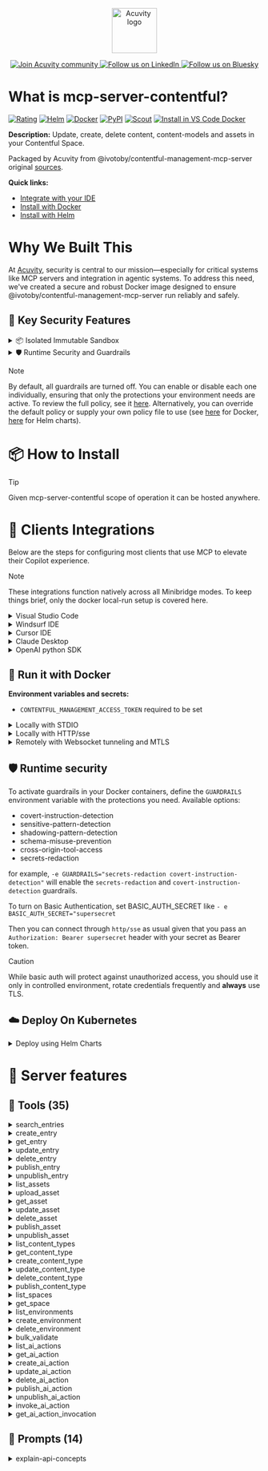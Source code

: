 <p align="center">
  <a href="https://acuvity.ai">
    <picture>
      <img src="https://mma.prnewswire.com/media/2544052/Acuvity__Logo.jpg" height="90" alt="Acuvity logo"/>
    </picture>
  </a>
</p>
<p align="center">
  <a href="https://discord.gg/BkU7fBkrNk">
    <img src="https://img.shields.io/badge/Acuvity-Join-7289DA?logo=discord&logoColor=fff" alt="Join Acuvity community" />
  </a>
<a href="https://www.linkedin.com/company/acuvity/">
    <img src="https://img.shields.io/badge/LinkedIn-Follow-7289DA" alt="Follow us on LinkedIn" />
  </a>
<a href="https://bsky.app/profile/acuvity.bsky.social">
    <img src="https://img.shields.io/badge/Bluesky-Follow-7289DA"?logo=bluesky&logoColor=fff" alt="Follow us on Bluesky" />
  </a>
</p>


# What is mcp-server-contentful?

[![Rating](https://img.shields.io/badge/B-3775A9?label=Rating)](https://docs.anthropic.com/en/docs/build-with-claude/tool-use/implement-tool-use#best-practices-for-tool-definitions)
[![Helm](https://img.shields.io/badge/1.0.0-3775A9?logo=helm&label=Charts&logoColor=fff)](https://hub.docker.com/r/acuvity/mcp-server-contentful/tags/)
[![Docker](https://img.shields.io/docker/image-size/acuvity/mcp-server-contentful/1.16.1?logo=docker&logoColor=fff&label=1.16.1)](https://hub.docker.com/r/acuvity/mcp-server-contentful)
[![PyPI](https://img.shields.io/badge/1.16.1-3775A9?logo=pypi&logoColor=fff&label=@ivotoby/contentful-management-mcp-server)](https://github.com/ivo-toby/contentful-mcp)
[![Scout](https://img.shields.io/badge/Active-3775A9?logo=docker&logoColor=fff&label=Scout)](https://hub.docker.com/r/acuvity/mcp-server-fetch/)
[![Install in VS Code Docker](https://img.shields.io/badge/VS_Code-One_click_install-0078d7?logo=githubcopilot)](https://insiders.vscode.dev/redirect/mcp/install?name=mcp-server-contentful&config=%7B%22args%22%3A%5B%22run%22%2C%22-i%22%2C%22--rm%22%2C%22--read-only%22%2C%22-e%22%2C%22CONTENTFUL_MANAGEMENT_ACCESS_TOKEN%22%2C%22docker.io%2Facuvity%2Fmcp-server-contentful%3A1.16.1%22%5D%2C%22command%22%3A%22docker%22%7D)

**Description:** Update, create, delete content, content-models and assets in your Contentful Space.

Packaged by Acuvity from @ivotoby/contentful-management-mcp-server original [sources](https://github.com/ivo-toby/contentful-mcp).

**Quick links:**

- [Integrate with your IDE](https://github.com/acuvity/mcp-servers-registry/blob/main/mcp-server-contentful/docker/README.md#-clients-integrations)
- [Install with Docker](https://github.com/acuvity/mcp-servers-registry/tree/main/mcp-server-contentful/docker/README.md#-run-it-with-docker)
- [Install with Helm](https://github.com/acuvity/mcp-servers-registry/tree/main/mcp-server-contentful/charts/mcp-server-contentful/README.md#how-to-install)

# Why We Built This

At [Acuvity](https://acuvity.ai), security is central to our mission—especially for critical systems like MCP servers and integration in agentic systems.
To address this need, we've created a secure and robust Docker image designed to ensure @ivotoby/contentful-management-mcp-server run reliably and safely.

## 🔐 Key Security Features

<details>
<summary>📦 Isolated Immutable Sandbox </summary>

- **Isolated Execution**: All tools run within secure, containerized sandboxes to enforce process isolation and prevent lateral movement.
- **Non-root by Default**: Enforces least-privilege principles, minimizing the impact of potential security breaches.
- **Read-only Filesystem**: Ensures runtime immutability, preventing unauthorized modification.
- **Version Pinning**: Guarantees consistency and reproducibility across deployments by locking tool and dependency versions.
- **CVE Scanning**: Continuously scans images for known vulnerabilities using [Docker Scout](https://docs.docker.com/scout/) to support proactive mitigation.
- **SBOM & Provenance**: Delivers full supply chain transparency by embedding metadata and traceable build information."
</details>

<details>
<summary>🛡️ Runtime Security and Guardrails</summary>

**Minibridge Integration**: [Minibridge](https://github.com/acuvity/minibridge) establishes secure Agent-to-MCP connectivity, supports Rego/HTTP-based policy enforcement 🕵️, and simplifies orchestration.

The [ARC](https://github.com/acuvity/mcp-servers-registry/tree/main) container includes a [built-in Rego policy](https://github.com/acuvity/mcp-servers-registry/tree/main/mcp-server-contentful/docker/policy.rego) that enables a set of runtime "guardrails"" to help enforce security, privacy, and correct usage of your services. Below is an overview of each guardrail provided.

### 🔒 Resource Integrity

**Mitigates MCP Rug Pull Attacks**

* **Goal:** Protect users from malicious tool description changes after initial approval, preventing post-installation manipulation or deception.
* **Mechanism:** Locks tool descriptions upon client approval and verifies their integrity before execution. Any modification to the description triggers a security violation, blocking unauthorized changes from server-side updates.

### 🛡️ Gardrails

### Covert Instruction Detection

Monitors incoming requests for hidden or obfuscated directives that could alter policy behavior.

* **Goal:** Stop attackers from slipping unnoticed commands or payloads into otherwise harmless data.
* **Mechanism:** Applies a library of regex patterns and binary‐encoding checks to the full request body. If any pattern matches a known covert channel (e.g., steganographic markers, hidden HTML tags, escape-sequence tricks), the request is rejected.

### Sensitive Pattern Detection

Block user-defined sensitive data patterns (credential paths, filesystem references).

* **Goal:** Block accidental or malicious inclusion of sensitive information that violates data-handling rules.
* **Mechanism:** Runs a curated set of regexes against all payloads and tool descriptions—matching patterns such as `.env` files, RSA key paths, directory traversal sequences.

### Shadowing Pattern Detection

Detects and blocks "shadowing" attacks, where a malicious MCP server sneaks hidden directives into its own tool descriptions to hijack or override the behavior of other, trusted tools.

* **Goal:** Stop a rogue server from poisoning the agent’s logic by embedding instructions that alter how a different server’s tools operate (e.g., forcing all emails to go to an attacker’s address even when the user calls a separate `send_email` tool).
* **Mechanism:** During policy load, each tool description is scanned for cross‐tool override patterns—such as `<IMPORTANT>` sections referencing other tool names, hidden side‐effects, or directives that apply to a different server’s API. Any description that attempts to shadow or extend instructions for a tool outside its own namespace triggers a policy violation and is rejected.

### Schema Misuse Prevention

Enforces strict adherence to MCP input schemas.

* **Goal:** Prevent malformed or unexpected fields from bypassing validations, causing runtime errors, or enabling injections.
* **Mechanism:** Compares each incoming JSON object against the declared schema (required properties, allowed keys, types). Any extra, missing, or mistyped field triggers an immediate policy violation.

### Cross-Origin Tool Access

Controls whether tools may invoke tools or services from external origins.

* **Goal:** Prevent untrusted or out-of-scope services from being called.
* **Mechanism:** Examines tool invocation requests and outgoing calls, verifying each target against an allowlist of approved domains or service names. Calls to any non-approved origin are blocked.

### Secrets Redaction

Automatically masks sensitive values so they never appear in logs or responses.

* **Goal:** Ensure that API keys, tokens, passwords, and other credentials cannot leak in plaintext.
* **Mechanism:** Scans every text output for known secret formats (e.g., AWS keys, GitHub PATs, JWTs). Matches are replaced with `[REDACTED]` before the response is sent or recorded.

## Basic Authentication via Shared Secret

Provides a lightweight auth layer using a single shared token.

* **Mechanism:** Expects clients to send an `Authorization` header with the predefined secret.
* **Use Case:** Quickly lock down your endpoint in development or simple internal deployments—no complex OAuth/OIDC setup required.

These controls ensure robust runtime integrity, prevent unauthorized behavior, and provide a foundation for secure-by-design system operations.

</details>

> [!NOTE]
> By default, all guardrails are turned off. You can enable or disable each one individually, ensuring that only the protections your environment needs are active. To review the full policy, see it [here](https://github.com/acuvity/mcp-servers-registry/tree/main/mcp-server-contentful/docker/policy.rego). Alternatively, you can override the default policy or supply your own policy file to use (see [here](https://github.com/acuvity/mcp-servers-registry/tree/main/mcp-server-contentful/docker/entrypoint.sh) for Docker, [here](https://github.com/acuvity/mcp-servers-registry/tree/main/mcp-server-contentful/charts/mcp-server-contentful#minibridge) for Helm charts).


# 📦 How to Install


> [!TIP]
> Given mcp-server-contentful scope of operation it can be hosted anywhere.

# 🧰 Clients Integrations

Below are the steps for configuring most clients that use MCP to elevate their Copilot experience.

> [!NOTE]
> These integrations function natively across all Minibridge modes.
> To keep things brief, only the docker local-run setup is covered here.

<details>
<summary>Visual Studio Code</summary>

To get started immediately, you can use the "one-click" link below:

[![Install in VS Code Docker](https://img.shields.io/badge/VS_Code-One_click_install-0078d7?logo=githubcopilot)](https://insiders.vscode.dev/redirect/mcp/install?name=mcp-server-contentful&config=%7B%22args%22%3A%5B%22run%22%2C%22-i%22%2C%22--rm%22%2C%22--read-only%22%2C%22-e%22%2C%22CONTENTFUL_MANAGEMENT_ACCESS_TOKEN%22%2C%22docker.io%2Facuvity%2Fmcp-server-contentful%3A1.16.1%22%5D%2C%22command%22%3A%22docker%22%7D)

## Global scope

Press `ctrl + shift + p` and type `Preferences: Open User Settings JSON` to add the following section:

```json
{
  "mcp": {
    "servers": {
      "acuvity-mcp-server-contentful": {
        "env": {
          "CONTENTFUL_MANAGEMENT_ACCESS_TOKEN": "TO_BE_SET"
        },
        "command": "docker",
        "args": [
          "run",
          "-i",
          "--rm",
          "--read-only",
          "-e",
          "CONTENTFUL_MANAGEMENT_ACCESS_TOKEN",
          "docker.io/acuvity/mcp-server-contentful:1.16.1"
        ]
      }
    }
  }
}
```

## Workspace scope

In your workspace create a file called `.vscode/mcp.json` and add the following section:

```json
{
  "servers": {
    "acuvity-mcp-server-contentful": {
      "env": {
        "CONTENTFUL_MANAGEMENT_ACCESS_TOKEN": "TO_BE_SET"
      },
      "command": "docker",
      "args": [
        "run",
        "-i",
        "--rm",
        "--read-only",
        "-e",
        "CONTENTFUL_MANAGEMENT_ACCESS_TOKEN",
        "docker.io/acuvity/mcp-server-contentful:1.16.1"
      ]
    }
  }
}
```

> To pass secrets you should use the `promptString` input type described in the [Visual Studio Code documentation](https://code.visualstudio.com/docs/copilot/chat/mcp-servers).

</details>

<details>
<summary>Windsurf IDE</summary>

In `~/.codeium/windsurf/mcp_config.json` add the following section:

```json
{
  "mcpServers": {
    "acuvity-mcp-server-contentful": {
      "env": {
        "CONTENTFUL_MANAGEMENT_ACCESS_TOKEN": "TO_BE_SET"
      },
      "command": "docker",
      "args": [
        "run",
        "-i",
        "--rm",
        "--read-only",
        "-e",
        "CONTENTFUL_MANAGEMENT_ACCESS_TOKEN",
        "docker.io/acuvity/mcp-server-contentful:1.16.1"
      ]
    }
  }
}
```

See [Windsurf documentation](https://docs.windsurf.com/windsurf/mcp) for more info.

</details>

<details>
<summary>Cursor IDE</summary>

Add the following JSON block to your mcp configuration file:
- `~/.cursor/mcp.json` for global scope
- `.cursor/mcp.json` for project scope

```json
{
  "mcpServers": {
    "acuvity-mcp-server-contentful": {
      "env": {
        "CONTENTFUL_MANAGEMENT_ACCESS_TOKEN": "TO_BE_SET"
      },
      "command": "docker",
      "args": [
        "run",
        "-i",
        "--rm",
        "--read-only",
        "-e",
        "CONTENTFUL_MANAGEMENT_ACCESS_TOKEN",
        "docker.io/acuvity/mcp-server-contentful:1.16.1"
      ]
    }
  }
}
```

See [cursor documentation](https://docs.cursor.com/context/model-context-protocol) for more information.

</details>
<details>

<summary>Claude Desktop</summary>

In the `claude_desktop_config.json` configuration file add the following section:

```json
{
  "mcpServers": {
    "acuvity-mcp-server-contentful": {
      "env": {
        "CONTENTFUL_MANAGEMENT_ACCESS_TOKEN": "TO_BE_SET"
      },
      "command": "docker",
      "args": [
        "run",
        "-i",
        "--rm",
        "--read-only",
        "-e",
        "CONTENTFUL_MANAGEMENT_ACCESS_TOKEN",
        "docker.io/acuvity/mcp-server-contentful:1.16.1"
      ]
    }
  }
}
```

See [Anthropic documentation](https://docs.anthropic.com/en/docs/agents-and-tools/mcp) for more information.
</details>

<details>
<summary>OpenAI python SDK</summary>

## Running locally

```python
async with MCPServerStdio(
    params={
        "env": {"CONTENTFUL_MANAGEMENT_ACCESS_TOKEN":"TO_BE_SET"},
        "command": "docker",
        "args": ["run","-i","--rm","--read-only","-e","CONTENTFUL_MANAGEMENT_ACCESS_TOKEN","docker.io/acuvity/mcp-server-contentful:1.16.1"]
    }
) as server:
    tools = await server.list_tools()
```

## Running remotely

```python
async with MCPServerSse(
    params={
        "url": "http://<ip>:<port>/sse",
    }
) as server:
    tools = await server.list_tools()
```

See [OpenAI Agents SDK docs](https://openai.github.io/openai-agents-python/mcp/) for more info.

</details>

## 🐳 Run it with Docker

**Environment variables and secrets:**
  - `CONTENTFUL_MANAGEMENT_ACCESS_TOKEN` required to be set


<details>
<summary>Locally with STDIO</summary>

In your client configuration set:

- command: `docker`
- arguments: `run -i --rm --read-only -e CONTENTFUL_MANAGEMENT_ACCESS_TOKEN docker.io/acuvity/mcp-server-contentful:1.16.1`

</details>

<details>
<summary>Locally with HTTP/sse</summary>

Simply run as:

```console
docker run -i --rm --read-only -e CONTENTFUL_MANAGEMENT_ACCESS_TOKEN docker.io/acuvity/mcp-server-contentful:1.16.1
```

Add `-p <localport>:8000` to expose the port.

Then on your application/client, you can configure to use something like:

```json
{
  "mcpServers": {
    "acuvity-mcp-server-contentful": {
      "url": "http://localhost:<localport>/sse",
    }
  }
}
```

You might have to use different ports for different tools.

</details>

<details>
<summary>Remotely with Websocket tunneling and MTLS </summary>

> This section assume you are familiar with TLS and certificates and will require:
> - a server certificate with proper DNS/IP field matching your tool deployment.
> - a client-ca used to sign client certificates

1. Start the server in `backend` mode
 - add an environment variable like `-e MINIBRIDGE_MODE=backend`
 - add the TLS certificates (recommended) through a volume let's say `/certs` ex (`-v $PWD/certs:/certs`)
 - instruct minibridge to use those certs with
   - `-e MINIBRIDGE_TLS_SERVER_CERT=/certs/server-cert.pem`
   - `-e MINIBRIDGE_TLS_SERVER_KEY=/certs/server-key.pem`
   - `-e MINIBRIDGE_TLS_SERVER_KEY_PASS=optional`
   - `-e MINIBRIDGE_TLS_SERVER_CLIENT_CA=/certs/client-ca.pem`

2. Start `minibridge` locally in frontend mode:
  - Get [minibridge](https://github.com/acuvity/minibridge) binary for your OS.

In your client configuration, Minibridge works like any other STDIO command.

Example for Claude Desktop:

```json
{
  "mcpServers": {
    "acuvity-mcp-server-contentful": {
      "command": "minibridge",
      "args": ["frontend", "--backend", "wss://<remote-url>:8000/ws", "--tls-client-backend-ca", "/path/to/ca/that/signed/the/server-cert.pem/ca.pem", "--tls-client-cert", "/path/to/client-cert.pem", "--tls-client-key", "/path/to/client-key.pem"]
    }
  }
}
```

That's it.

Minibridge offers a host of additional features. For step-by-step guidance, please visit the wiki. And if anything’s unclear, don’t hesitate to reach out!

</details>

## 🛡️ Runtime security

To activate guardrails in your Docker containers, define the `GUARDRAILS` environment variable with the protections you need. Available options:
- covert-instruction-detection
- sensitive-pattern-detection
- shadowing-pattern-detection
- schema-misuse-prevention
- cross-origin-tool-access
- secrets-redaction

for example, `-e GUARDRAILS="secrets-redaction covert-instruction-detection"` will enable the `secrets-redaction` and `covert-instruction-detection` guardrails.


To turn on Basic Authentication, set BASIC_AUTH_SECRET like `- e BASIC_AUTH_SECRET="supersecret`

Then you can connect through `http/sse` as usual given that you pass an `Authorization: Bearer supersecret` header with your secret as Bearer token.

> [!CAUTION]
> While basic auth will protect against unauthorized access, you should use it only in controlled environment,
> rotate credentials frequently and **always** use TLS.

## ☁️ Deploy On Kubernetes

<details>
<summary>Deploy using Helm Charts</summary>

### Chart settings requirements

This chart requires some mandatory information to be installed.

**Mandatory Secrets**:
  - `CONTENTFUL_MANAGEMENT_ACCESS_TOKEN` secret to be set as secrets.CONTENTFUL_MANAGEMENT_ACCESS_TOKEN either by `.value` or from existing with `.valueFrom`

### How to install

You can inspect the chart `README`:

```console
helm show readme oci://docker.io/acuvity/mcp-server-contentful --version 1.0.0
````

You can inspect the values that you can configure:

```console
helm show values oci://docker.io/acuvity/mcp-server-contentful --version 1.0.0
````

Install with helm

```console
helm install mcp-server-contentful oci://docker.io/acuvity/mcp-server-contentful --version 1.0.0
```

From there your MCP server mcp-server-contentful will be reachable by default through `http/sse` from inside the cluster using the Kubernetes Service `mcp-server-contentful` on port `8000` by default. You can change that by looking at the `service` section of the `values.yaml` file.

### How to Monitor

The deployment will create a Kubernetes service with a `healthPort`, that is used for liveness probes and readiness probes. This health port can also be used by the monitoring stack of your choice and exposes metrics under the `/metrics` path.

See full charts [Readme](https://github.com/acuvity/mcp-servers-registry/tree/main/mcp-server-contentful/charts/mcp-server-contentful/README.md) for more details about settings and runtime security including guardrails activation.

</details>

# 🧠 Server features

## 🧰 Tools (35)
<details>
<summary>search_entries</summary>

**Description**:

```
Search for entries using query parameters. Returns a maximum of 3 items per request. Use skip parameter to paginate through results.
```

**Parameter**:

| Name | Type | Description | Required? |
|-----------|------|-------------|-----------|
| environmentId | string | The ID of the environment within the space, by default this will be called Master | Yes
| query | object | Query parameters for searching entries | Yes
| spaceId | string | The ID of the Contentful space. This must be the space's ID, not its name, ask for this ID if it's unclear. | Yes
</details>
<details>
<summary>create_entry</summary>

**Description**:

```
Create a new entry in Contentful. Before executing this function, you need to know the contentTypeId (not the content type NAME) and the fields of that contentType. You can get the fields definition by using the GET_CONTENT_TYPE tool. IMPORTANT: All field values MUST include a locale key (e.g., 'en-US') for each value, like: { title: { 'en-US': 'My Title' } }. Every field in Contentful requires a locale even for single-language content.
```

**Parameter**:

| Name | Type | Description | Required? |
|-----------|------|-------------|-----------|
| contentTypeId | string | The ID of the content type for the new entry | Yes
| environmentId | string | The ID of the environment within the space, by default this will be called Master | Yes
| fields | object | The fields of the entry with localized values. Example: { title: { 'en-US': 'My Title' }, description: { 'en-US': 'My Description' } } | Yes
| spaceId | string | The ID of the Contentful space. This must be the space's ID, not its name, ask for this ID if it's unclear. | Yes
</details>
<details>
<summary>get_entry</summary>

**Description**:

```
Retrieve an existing entry
```

**Parameter**:

| Name | Type | Description | Required? |
|-----------|------|-------------|-----------|
| entryId | string | not set | Yes
| environmentId | string | The ID of the environment within the space, by default this will be called Master | Yes
| spaceId | string | The ID of the Contentful space. This must be the space's ID, not its name, ask for this ID if it's unclear. | Yes
</details>
<details>
<summary>update_entry</summary>

**Description**:

```
Update an existing entry. The handler will merge your field updates with the existing entry fields, so you only need to provide the fields and locales you want to change. IMPORTANT: All field values MUST include a locale key (e.g., 'en-US') for each value, like: { title: { 'en-US': 'My Updated Title' } }. Every field in Contentful requires a locale even for single-language content.
```

**Parameter**:

| Name | Type | Description | Required? |
|-----------|------|-------------|-----------|
| entryId | string | not set | Yes
| environmentId | string | The ID of the environment within the space, by default this will be called Master | Yes
| fields | object | The fields to update with localized values. Example: { title: { 'en-US': 'My Updated Title' } } | Yes
| spaceId | string | The ID of the Contentful space. This must be the space's ID, not its name, ask for this ID if it's unclear. | Yes
</details>
<details>
<summary>delete_entry</summary>

**Description**:

```
Delete an entry
```

**Parameter**:

| Name | Type | Description | Required? |
|-----------|------|-------------|-----------|
| entryId | string | not set | Yes
| environmentId | string | The ID of the environment within the space, by default this will be called Master | Yes
| spaceId | string | The ID of the Contentful space. This must be the space's ID, not its name, ask for this ID if it's unclear. | Yes
</details>
<details>
<summary>publish_entry</summary>

**Description**:

```
Publish an entry or multiple entries. Accepts either a single entryId (string) or an array of entryIds (up to 100 entries). For a single entry, it uses the standard publish operation. For multiple entries, it automatically uses bulk publishing.
```

**Parameter**:

| Name | Type | Description | Required? |
|-----------|------|-------------|-----------|
| entryId | any | ID of the entry to publish, or an array of entry IDs (max: 100) | Yes
| environmentId | string | The ID of the environment within the space, by default this will be called Master | Yes
| spaceId | string | The ID of the Contentful space. This must be the space's ID, not its name, ask for this ID if it's unclear. | Yes
</details>
<details>
<summary>unpublish_entry</summary>

**Description**:

```
Unpublish an entry or multiple entries. Accepts either a single entryId (string) or an array of entryIds (up to 100 entries). For a single entry, it uses the standard unpublish operation. For multiple entries, it automatically uses bulk unpublishing.
```

**Parameter**:

| Name | Type | Description | Required? |
|-----------|------|-------------|-----------|
| entryId | any | ID of the entry to unpublish, or an array of entry IDs (max: 100) | Yes
| environmentId | string | The ID of the environment within the space, by default this will be called Master | Yes
| spaceId | string | The ID of the Contentful space. This must be the space's ID, not its name, ask for this ID if it's unclear. | Yes
</details>
<details>
<summary>list_assets</summary>

**Description**:

```
List assets in a space. Returns a maximum of 3 items per request. Use skip parameter to paginate through results.
```

**Parameter**:

| Name | Type | Description | Required? |
|-----------|------|-------------|-----------|
| environmentId | string | The ID of the environment within the space, by default this will be called Master | Yes
| limit | number | Maximum number of items to return (max: 3) | Yes
| skip | number | Number of items to skip for pagination | Yes
| spaceId | string | The ID of the Contentful space. This must be the space's ID, not its name, ask for this ID if it's unclear. | Yes
</details>
<details>
<summary>upload_asset</summary>

**Description**:

```
Upload a new asset
```

**Parameter**:

| Name | Type | Description | Required? |
|-----------|------|-------------|-----------|
| description | string | not set | No
| environmentId | string | The ID of the environment within the space, by default this will be called Master | Yes
| file | object | not set | Yes
| spaceId | string | The ID of the Contentful space. This must be the space's ID, not its name, ask for this ID if it's unclear. | Yes
| title | string | not set | Yes
</details>
<details>
<summary>get_asset</summary>

**Description**:

```
Retrieve an asset
```

**Parameter**:

| Name | Type | Description | Required? |
|-----------|------|-------------|-----------|
| assetId | string | not set | Yes
| environmentId | string | The ID of the environment within the space, by default this will be called Master | Yes
| spaceId | string | The ID of the Contentful space. This must be the space's ID, not its name, ask for this ID if it's unclear. | Yes
</details>
<details>
<summary>update_asset</summary>

**Description**:

```
Update an asset
```

**Parameter**:

| Name | Type | Description | Required? |
|-----------|------|-------------|-----------|
| assetId | string | not set | Yes
| description | string | not set | No
| environmentId | string | The ID of the environment within the space, by default this will be called Master | Yes
| file | object | not set | No
| spaceId | string | The ID of the Contentful space. This must be the space's ID, not its name, ask for this ID if it's unclear. | Yes
| title | string | not set | No
</details>
<details>
<summary>delete_asset</summary>

**Description**:

```
Delete an asset
```

**Parameter**:

| Name | Type | Description | Required? |
|-----------|------|-------------|-----------|
| assetId | string | not set | Yes
| environmentId | string | The ID of the environment within the space, by default this will be called Master | Yes
| spaceId | string | The ID of the Contentful space. This must be the space's ID, not its name, ask for this ID if it's unclear. | Yes
</details>
<details>
<summary>publish_asset</summary>

**Description**:

```
Publish an asset
```

**Parameter**:

| Name | Type | Description | Required? |
|-----------|------|-------------|-----------|
| assetId | string | not set | Yes
| environmentId | string | The ID of the environment within the space, by default this will be called Master | Yes
| spaceId | string | The ID of the Contentful space. This must be the space's ID, not its name, ask for this ID if it's unclear. | Yes
</details>
<details>
<summary>unpublish_asset</summary>

**Description**:

```
Unpublish an asset
```

**Parameter**:

| Name | Type | Description | Required? |
|-----------|------|-------------|-----------|
| assetId | string | not set | Yes
| environmentId | string | The ID of the environment within the space, by default this will be called Master | Yes
| spaceId | string | The ID of the Contentful space. This must be the space's ID, not its name, ask for this ID if it's unclear. | Yes
</details>
<details>
<summary>list_content_types</summary>

**Description**:

```
List content types in a space. Returns a maximum of 10 items per request. Use skip parameter to paginate through results.
```

**Parameter**:

| Name | Type | Description | Required? |
|-----------|------|-------------|-----------|
| environmentId | string | The ID of the environment within the space, by default this will be called Master | Yes
| limit | number | Maximum number of items to return (max: 3) | Yes
| skip | number | Number of items to skip for pagination | Yes
| spaceId | string | The ID of the Contentful space. This must be the space's ID, not its name, ask for this ID if it's unclear. | Yes
</details>
<details>
<summary>get_content_type</summary>

**Description**:

```
Get details of a specific content type
```

**Parameter**:

| Name | Type | Description | Required? |
|-----------|------|-------------|-----------|
| contentTypeId | string | not set | Yes
| environmentId | string | The ID of the environment within the space, by default this will be called Master | Yes
| spaceId | string | The ID of the Contentful space. This must be the space's ID, not its name, ask for this ID if it's unclear. | Yes
</details>
<details>
<summary>create_content_type</summary>

**Description**:

```
Create a new content type
```

**Parameter**:

| Name | Type | Description | Required? |
|-----------|------|-------------|-----------|
| description | string | not set | No
| displayField | string | not set | No
| environmentId | string | The ID of the environment within the space, by default this will be called Master | Yes
| fields | array | Array of field definitions for the content type | Yes
| name | string | not set | Yes
| spaceId | string | The ID of the Contentful space. This must be the space's ID, not its name, ask for this ID if it's unclear. | Yes
</details>
<details>
<summary>update_content_type</summary>

**Description**:

```
Update an existing content type. The handler will merge your field updates with existing content type data, so you only need to provide the fields and properties you want to change.
```

**Parameter**:

| Name | Type | Description | Required? |
|-----------|------|-------------|-----------|
| contentTypeId | string | not set | Yes
| description | string | not set | No
| displayField | string | not set | No
| environmentId | string | The ID of the environment within the space, by default this will be called Master | Yes
| fields | array | not set | Yes
| name | string | not set | No
| spaceId | string | The ID of the Contentful space. This must be the space's ID, not its name, ask for this ID if it's unclear. | Yes
</details>
<details>
<summary>delete_content_type</summary>

**Description**:

```
Delete a content type
```

**Parameter**:

| Name | Type | Description | Required? |
|-----------|------|-------------|-----------|
| contentTypeId | string | not set | Yes
| environmentId | string | The ID of the environment within the space, by default this will be called Master | Yes
| spaceId | string | The ID of the Contentful space. This must be the space's ID, not its name, ask for this ID if it's unclear. | Yes
</details>
<details>
<summary>publish_content_type</summary>

**Description**:

```
Publish a content type
```

**Parameter**:

| Name | Type | Description | Required? |
|-----------|------|-------------|-----------|
| contentTypeId | string | not set | Yes
| environmentId | string | The ID of the environment within the space, by default this will be called Master | Yes
| spaceId | string | The ID of the Contentful space. This must be the space's ID, not its name, ask for this ID if it's unclear. | Yes
</details>
<details>
<summary>list_spaces</summary>

**Description**:

```
List all available spaces
```

**Parameter**:

| Name | Type | Description | Required? |
|-----------|------|-------------|-----------|
</details>
<details>
<summary>get_space</summary>

**Description**:

```
Get details of a space
```

**Parameter**:

| Name | Type | Description | Required? |
|-----------|------|-------------|-----------|
| spaceId | string | not set | Yes
</details>
<details>
<summary>list_environments</summary>

**Description**:

```
List all environments in a space
```

**Parameter**:

| Name | Type | Description | Required? |
|-----------|------|-------------|-----------|
| spaceId | string | not set | Yes
</details>
<details>
<summary>create_environment</summary>

**Description**:

```
Create a new environment
```

**Parameter**:

| Name | Type | Description | Required? |
|-----------|------|-------------|-----------|
| environmentId | string | not set | Yes
| name | string | not set | Yes
| spaceId | string | not set | Yes
</details>
<details>
<summary>delete_environment</summary>

**Description**:

```
Delete an environment
```

**Parameter**:

| Name | Type | Description | Required? |
|-----------|------|-------------|-----------|
| environmentId | string | not set | Yes
| spaceId | string | not set | Yes
</details>
<details>
<summary>bulk_validate</summary>

**Description**:

```
Validate multiple entries at once
```

**Parameter**:

| Name | Type | Description | Required? |
|-----------|------|-------------|-----------|
| entryIds | array | Array of entry IDs to validate | Yes
| environmentId | string | The ID of the environment within the space, by default this will be called Master | Yes
| spaceId | string | The ID of the Contentful space. This must be the space's ID, not its name, ask for this ID if it's unclear. | Yes
</details>
<details>
<summary>list_ai_actions</summary>

**Description**:

```
List all AI Actions in a space
```

**Parameter**:

| Name | Type | Description | Required? |
|-----------|------|-------------|-----------|
| environmentId | string | The ID of the environment within the space, by default this will be called Master | Yes
| limit | number | Maximum number of AI Actions to return | No
| skip | number | Number of AI Actions to skip for pagination | No
| spaceId | string | The ID of the Contentful space. This must be the space's ID, not its name, ask for this ID if it's unclear. | Yes
| status | string | Filter AI Actions by status | No
</details>
<details>
<summary>get_ai_action</summary>

**Description**:

```
Get a specific AI Action by ID
```

**Parameter**:

| Name | Type | Description | Required? |
|-----------|------|-------------|-----------|
| aiActionId | string | The ID of the AI Action to retrieve | Yes
| environmentId | string | The ID of the environment within the space, by default this will be called Master | Yes
| spaceId | string | The ID of the Contentful space. This must be the space's ID, not its name, ask for this ID if it's unclear. | Yes
</details>
<details>
<summary>create_ai_action</summary>

**Description**:

```
Create a new AI Action
```

**Parameter**:

| Name | Type | Description | Required? |
|-----------|------|-------------|-----------|
| configuration | object | The model configuration | Yes
| description | string | The description of the AI Action | Yes
| environmentId | string | The ID of the environment within the space, by default this will be called Master | Yes
| instruction | object | The instruction object containing the template and variables | Yes
| name | string | The name of the AI Action | Yes
| spaceId | string | The ID of the Contentful space. This must be the space's ID, not its name, ask for this ID if it's unclear. | Yes
| testCases | array | Optional array of test cases for the AI Action | No
</details>
<details>
<summary>update_ai_action</summary>

**Description**:

```
Update an existing AI Action
```

**Parameter**:

| Name | Type | Description | Required? |
|-----------|------|-------------|-----------|
| aiActionId | string | The ID of the AI Action to update | Yes
| configuration | object | The model configuration | Yes
| description | string | The description of the AI Action | Yes
| environmentId | string | The ID of the environment within the space, by default this will be called Master | Yes
| instruction | object | The instruction object containing the template and variables | Yes
| name | string | The name of the AI Action | Yes
| spaceId | string | The ID of the Contentful space. This must be the space's ID, not its name, ask for this ID if it's unclear. | Yes
| testCases | array | Optional array of test cases for the AI Action | No
</details>
<details>
<summary>delete_ai_action</summary>

**Description**:

```
Delete an AI Action
```

**Parameter**:

| Name | Type | Description | Required? |
|-----------|------|-------------|-----------|
| aiActionId | string | The ID of the AI Action to delete | Yes
| environmentId | string | The ID of the environment within the space, by default this will be called Master | Yes
| spaceId | string | The ID of the Contentful space. This must be the space's ID, not its name, ask for this ID if it's unclear. | Yes
</details>
<details>
<summary>publish_ai_action</summary>

**Description**:

```
Publish an AI Action
```

**Parameter**:

| Name | Type | Description | Required? |
|-----------|------|-------------|-----------|
| aiActionId | string | The ID of the AI Action to publish | Yes
| environmentId | string | The ID of the environment within the space, by default this will be called Master | Yes
| spaceId | string | The ID of the Contentful space. This must be the space's ID, not its name, ask for this ID if it's unclear. | Yes
</details>
<details>
<summary>unpublish_ai_action</summary>

**Description**:

```
Unpublish an AI Action
```

**Parameter**:

| Name | Type | Description | Required? |
|-----------|------|-------------|-----------|
| aiActionId | string | The ID of the AI Action to unpublish | Yes
| environmentId | string | The ID of the environment within the space, by default this will be called Master | Yes
| spaceId | string | The ID of the Contentful space. This must be the space's ID, not its name, ask for this ID if it's unclear. | Yes
</details>
<details>
<summary>invoke_ai_action</summary>

**Description**:

```
Invoke an AI Action with variables
```

**Parameter**:

| Name | Type | Description | Required? |
|-----------|------|-------------|-----------|
| aiActionId | string | The ID of the AI Action to invoke | Yes
| environmentId | string | The ID of the environment within the space, by default this will be called Master | Yes
| outputFormat | string | The format of the output content | No
| rawVariables | array | Array of raw variable objects (for complex variable types like references) | No
| spaceId | string | The ID of the Contentful space. This must be the space's ID, not its name, ask for this ID if it's unclear. | Yes
| variables | object | Key-value pairs of variable IDs and their values | No
| waitForCompletion | boolean | Whether to wait for the AI Action to complete before returning | No
</details>
<details>
<summary>get_ai_action_invocation</summary>

**Description**:

```
Get the result of a previous AI Action invocation
```

**Parameter**:

| Name | Type | Description | Required? |
|-----------|------|-------------|-----------|
| aiActionId | string | The ID of the AI Action | Yes
| environmentId | string | The ID of the environment within the space, by default this will be called Master | Yes
| invocationId | string | The ID of the specific invocation to retrieve | Yes
| spaceId | string | The ID of the Contentful space. This must be the space's ID, not its name, ask for this ID if it's unclear. | Yes
</details>

## 📝 Prompts (14)
<details>
<summary>explain-api-concepts</summary>

**Description**:

```
Explain Contentful API concepts and relationships
```

**Parameter**:

| Argument | Description | Required |
|-----------|------|-------------|
| concept | Contentful concept (Space/Environment/ContentType/Entry/Asset) |Yes |
<details>
<summary>space-identification</summary>

**Description**:

```
Guide for identifying the correct Contentful space for operations
```

**Parameter**:

| Argument | Description | Required |
|-----------|------|-------------|
| operation | Operation you want to perform |Yes |
<details>
<summary>content-modeling-guide</summary>

**Description**:

```
Guide through content modeling decisions and best practices
```

**Parameter**:

| Argument | Description | Required |
|-----------|------|-------------|
| useCase | Description of the content modeling scenario |Yes |
<details>
<summary>api-operation-help</summary>

**Description**:

```
Get detailed help for specific Contentful API operations
```

**Parameter**:

| Argument | Description | Required |
|-----------|------|-------------|
| operation | API operation (CRUD, publish, archive, etc) |Yes |
| resourceType | Type of resource (Entry/Asset/ContentType) |Yes |
<details>
<summary>entry-management</summary>

**Description**:

```
Help with CRUD operations and publishing workflows for content entries
```

**Parameter**:

| Argument | Description | Required |
|-----------|------|-------------|
| task | Specific task (create/read/update/delete/publish/unpublish/bulk) |No |
| details | Additional context or requirements |No |
<details>
<summary>asset-management</summary>

**Description**:

```
Guidance on managing digital assets like images, videos, and documents
```

**Parameter**:

| Argument | Description | Required |
|-----------|------|-------------|
| task | Specific task (upload/process/update/delete/publish) |No |
| details | Additional context about asset types or requirements |No |
<details>
<summary>content-type-operations</summary>

**Description**:

```
Help with defining and managing content types and their fields
```

**Parameter**:

| Argument | Description | Required |
|-----------|------|-------------|
| task | Specific task (create/update/delete/publish/field configuration) |No |
| details | Additional context about field types or validations |No |
<details>
<summary>ai-actions-overview</summary>

**Description**:

```
Comprehensive overview of AI Actions in Contentful
```
<details>
<summary>ai-actions-create</summary>

**Description**:

```
Guide for creating and configuring AI Actions in Contentful
```

**Parameter**:

| Argument | Description | Required |
|-----------|------|-------------|
| useCase | Purpose of the AI Action you want to create |Yes |
| modelType | AI model type (e.g., gpt-4, claude-3-opus) |No |
<details>
<summary>ai-actions-variables</summary>

**Description**:

```
Explanation of variable types and configuration for AI Actions
```

**Parameter**:

| Argument | Description | Required |
|-----------|------|-------------|
| variableType | Type of variable (Text, Reference, StandardInput, etc) |No |
<details>
<summary>ai-actions-invoke</summary>

**Description**:

```
Help with invoking AI Actions and processing results
```

**Parameter**:

| Argument | Description | Required |
|-----------|------|-------------|
| actionId | ID of the AI Action (if known) |No |
| details | Additional context about your invocation requirements |No |
<details>
<summary>bulk-operations</summary>

**Description**:

```
Guidance on performing actions on multiple entities simultaneously
```

**Parameter**:

| Argument | Description | Required |
|-----------|------|-------------|
| operation | Bulk operation type (publish/unpublish/validate) |No |
| entityType | Type of entities to process (entries/assets) |No |
| details | Additional context about operation requirements |No |
<details>
<summary>space-environment-management</summary>

**Description**:

```
Help with managing spaces, environments, and deployment workflows
```

**Parameter**:

| Argument | Description | Required |
|-----------|------|-------------|
| task | Specific task (create/list/manage environments/aliases) |No |
| entity | Entity type (space/environment) |No |
| details | Additional context about workflow requirements |No |
<details>
<summary>mcp-tool-usage</summary>

**Description**:

```
Instructions for using Contentful MCP tools effectively
```

**Parameter**:

| Argument | Description | Required |
|-----------|------|-------------|
| toolName | Specific tool name (e.g., invoke_ai_action, create_entry) |No |

</details>


# 🔐 Resource SBOM

Minibridge will perform hash checks for the following resources. The hashes are given as references and are the sha256 sum of the description.

| Resource | Name | Parameter | Hash |
|-----------|------|------|------|
| prompts | ai-actions-create | description | 04499ec6931bdbbaf3c31efc46867ff4d15a3265dcbc2ace61a162a708ce819b |
| prompts | ai-actions-create | modelType | 9dfcc5d7d4f46417567cad6cc2763e3c4fd846616150775df8aead5a21cf03e2 |
| prompts | ai-actions-create | useCase | b3fadad4cca866ea6a0af5ea9f4e039b1ecedb39b6fd519a394a453edd5beff0 |
| prompts | ai-actions-invoke | description | 52e8446af97f14b421401959ee22a6497b899ded39970eb21d61fe01620e230b |
| prompts | ai-actions-invoke | actionId | aceaef2f47d6f48f42b1475e35da3981185bf460497724f1f03868b88de6552d |
| prompts | ai-actions-invoke | details | 1320cdcf05919ff23e26d3345cee4d12473d6425d6a2fc853dc7e8830fa8ae14 |
| prompts | ai-actions-overview | description | ac01a2f621066d33ba866fd4bda29b67e2cbf17ea248f26187633e2b40997c4d |
| prompts | ai-actions-variables | description | cb29b5346bcf53c1b45c4c47086c199aaeb552bee81c941df59a42ad57606ce8 |
| prompts | ai-actions-variables | variableType | 61d7be4997f2965220a27b0683d008f7bf3f102990cdef003191ef2fc7d45d89 |
| prompts | api-operation-help | description | bec79ef2f1d7f1f7d5da6179c8c6aae4417101063122fa088e039c511b5f088b |
| prompts | api-operation-help | operation | 8d7c851d9342f2fc7885d6e383ef1f0371fa2414debe46eedeabd9811b19e5d7 |
| prompts | api-operation-help | resourceType | 97420bb6f450e7863a261b3f4ee1e1def0fed7c4b3e38e4d432bfc4e943b1a47 |
| prompts | asset-management | description | d6d4f3f6128ce73f7c892b137ac8a4ec32fee70c0d9532101608880649a3981c |
| prompts | asset-management | details | 481aaa4af76433ba1e711959678bf714a886318487669b2b8bb7c4c7e6085f4a |
| prompts | asset-management | task | 4c47ac467e18ba528dec44f37bda1b82a32c1597f2e348158366f981fdef2961 |
| prompts | bulk-operations | description | 6094c65ce88cdee99c15f72b80e3988d431bc0a7d49c125bccbb361881d2843b |
| prompts | bulk-operations | details | 267da141093b89c8df57b5711c0b1f0564ffe6e24ff4293e5a1ca1df5b5d76f7 |
| prompts | bulk-operations | entityType | e9e86161585d8773b014cbedeb41952e5cb4bd148ca30acebff21db3cc315636 |
| prompts | bulk-operations | operation | e953f9c8d0f275f816fb0832707d0476df143a79722e3cbb5fc750560ecad32d |
| prompts | content-modeling-guide | description | cacbd0d028478ddeac81a48491d6b4865699c726bebf0fea8f9d58b86e0ecb4f |
| prompts | content-modeling-guide | useCase | 742e58a5952e3ecf1e44aede7f946f6e5300e43d8d97feafcb2dbfbdfe4d1dce |
| prompts | content-type-operations | description | 6e109a3fd416c150e4d0cd71aa4b4124ac83779fd06443215c9b41666f8bb017 |
| prompts | content-type-operations | details | 6bc1ca6d233efa0bafb86453a95c6e9939697c65ea221fba183a894ef4d8f032 |
| prompts | content-type-operations | task | 469f4a49e5ef2ba9d69a61976cde0a8645d85e71f2f568894c4b4f5160f48b5a |
| prompts | entry-management | description | 3da363eb43fc113125caf7656cecc0b5a4305c30c31994613bd13dcee546a58f |
| prompts | entry-management | details | 25b4017796283cde87c655584d3c99a3867a801cab5c95c4e15e8eae93ae292c |
| prompts | entry-management | task | 4d6866bc18a8ea46246fc6c4db0d2cfe581d641649edab1be01e814de82ff3ab |
| prompts | explain-api-concepts | description | 4952c00f37238d1ca7e245fa82e5497248ab4c5bb2244497cf302fa9d8830b24 |
| prompts | explain-api-concepts | concept | 507f981d9d92b55ac0a3f3bd412615d9223b77fcabdc030d052b6debaa5f15e6 |
| prompts | mcp-tool-usage | description | 2c173ee0b55f51f1b348693bc9cdccc412eb68ee4b7375fa7437fd7bf81d0f11 |
| prompts | mcp-tool-usage | toolName | 8de2b1ca936682136c1723d1d4bca5cc33bea7752a326a73cc75b4c68b86be89 |
| prompts | space-environment-management | description | 8314ebadb16bbe2ad74f77957b124ba68de098562ea1d5b8fd0bb288d00a5195 |
| prompts | space-environment-management | details | 5a4d5eaea58b0e5423e15a6fce9c4af71b266a56e1c2fb2ef3cc4a6ac3dbf888 |
| prompts | space-environment-management | entity | 5184fcd64e7af348a207b4ad8954f3fe43c50a95573958a8855bf4a057c82b19 |
| prompts | space-environment-management | task | 1be912127cba1e2e9a58addade2092215288b45fd136baecb896d2d33cf40460 |
| prompts | space-identification | description | 3d70262daa49e68385713c991f479d978aaa0d60f374035dea1fef1cfb9cb8d4 |
| prompts | space-identification | operation | f86180ad94a556cc138da9712ae9c0fa612b890f28968b511b71980f303594f9 |
| tools | bulk_validate | description | 8ecb4456ace22c28b31473a59a7f7e2aafd9ad306660dfb7f5aa863f2b0339e1 |
| tools | bulk_validate | entryIds | cfb850350044490d46c9983a9681deb2b9cdbf744fffbfedd1bef58721f785fe |
| tools | bulk_validate | environmentId | 96da3c6e665898f36612669e041a2c4a4c566a8d8f96d2f2b15ea75addddae96 |
| tools | bulk_validate | spaceId | b2b25781b62ebfe08437eea6849c06eba6f634a9cd4f203c7031a88f1ed22c47 |
| tools | create_ai_action | description | 37a11ccdfa19933c2800b850d290e68d97b066cd943c4dd8f5be8e1dde59527d |
| tools | create_ai_action | configuration | f9a3b300f3826bdb97e5ae6b377e653524cbe4cc7804ae95eb171c724a5573ef |
| tools | create_ai_action | description | 738b104b409f46bd943a50c5499f7027bf6544187b26626dc571fb29ca569253 |
| tools | create_ai_action | environmentId | 96da3c6e665898f36612669e041a2c4a4c566a8d8f96d2f2b15ea75addddae96 |
| tools | create_ai_action | instruction | ebef280526abae1f91c3bbda5ec014e2406c624336fbd84e3c1b2fdb09e31e60 |
| tools | create_ai_action | name | c44e12cb538c2b6005353bdaa62fff36e89f40a1e3f98ac0c4807bbebb58fb6e |
| tools | create_ai_action | spaceId | b2b25781b62ebfe08437eea6849c06eba6f634a9cd4f203c7031a88f1ed22c47 |
| tools | create_ai_action | testCases | 195eaaf33aaf9a64981d3ae293b34297dd65614fd38592b2e4e9a8391bc056a6 |
| tools | create_content_type | description | d9744dc50d28fd896e176539b86c4d516298734c6c660c2a91a49b670b262a20 |
| tools | create_content_type | environmentId | 96da3c6e665898f36612669e041a2c4a4c566a8d8f96d2f2b15ea75addddae96 |
| tools | create_content_type | fields | 7e77d1884050a7aa4e0929815065ae045983a263c6ead31e28a0b28f1f1b7eaa |
| tools | create_content_type | spaceId | b2b25781b62ebfe08437eea6849c06eba6f634a9cd4f203c7031a88f1ed22c47 |
| tools | create_entry | description | d1687108b7c99d63382fb9b55331150091da8baaa9d9763ec35d0d2c8ed998ea |
| tools | create_entry | contentTypeId | 957e01d15b8b4bb3a68264cc2127b3cbcfd6da3ed8cb2d7a82a9d86834d2e592 |
| tools | create_entry | environmentId | 96da3c6e665898f36612669e041a2c4a4c566a8d8f96d2f2b15ea75addddae96 |
| tools | create_entry | fields | 33f63ffca8ba8a642db0188cf77a8ed907bb45c8a601d2325fa4cf01c9d3e057 |
| tools | create_entry | spaceId | b2b25781b62ebfe08437eea6849c06eba6f634a9cd4f203c7031a88f1ed22c47 |
| tools | create_environment | description | 82054b8ea3438535752e8a25bd56d0d23d304f8922bbcf9cd1905c0b5cd8cb12 |
| tools | delete_ai_action | description | acecc366a1002d97e05ae5a4223a9cdff1fc5ca008c5b99df0deeb9ef15c403c |
| tools | delete_ai_action | aiActionId | 9dd183dbe320721e68e17a97af3ebbdf738588d07f9c405d336f055c9b573eb1 |
| tools | delete_ai_action | environmentId | 96da3c6e665898f36612669e041a2c4a4c566a8d8f96d2f2b15ea75addddae96 |
| tools | delete_ai_action | spaceId | b2b25781b62ebfe08437eea6849c06eba6f634a9cd4f203c7031a88f1ed22c47 |
| tools | delete_asset | description | 6c7c32568e6a7561f8f0415ea51e55a393f63285fe479a88c5d67a0361632b3c |
| tools | delete_asset | environmentId | 96da3c6e665898f36612669e041a2c4a4c566a8d8f96d2f2b15ea75addddae96 |
| tools | delete_asset | spaceId | b2b25781b62ebfe08437eea6849c06eba6f634a9cd4f203c7031a88f1ed22c47 |
| tools | delete_content_type | description | dd3069640d149019bf7e31d4d2dec205214fdd3254c1b965df50548f33f3775a |
| tools | delete_content_type | environmentId | 96da3c6e665898f36612669e041a2c4a4c566a8d8f96d2f2b15ea75addddae96 |
| tools | delete_content_type | spaceId | b2b25781b62ebfe08437eea6849c06eba6f634a9cd4f203c7031a88f1ed22c47 |
| tools | delete_entry | description | e035171af6f9f50e51b2a950ad298dbd11db9a3453f09c25d86e37f37657820c |
| tools | delete_entry | environmentId | 96da3c6e665898f36612669e041a2c4a4c566a8d8f96d2f2b15ea75addddae96 |
| tools | delete_entry | spaceId | b2b25781b62ebfe08437eea6849c06eba6f634a9cd4f203c7031a88f1ed22c47 |
| tools | delete_environment | description | d71ccc7a648f021ca5e93376a7ec68e806947a2fe212f2e482e35805348e34e7 |
| tools | get_ai_action | description | 2a129b4f3e58dbb177e1ca6687be39186ff714ab86efde968e9cc5ff1c6b45b0 |
| tools | get_ai_action | aiActionId | ec6acb40764c4080207248094c332989c847a2cdfe1aa58eb46e9d3744d5c003 |
| tools | get_ai_action | environmentId | 96da3c6e665898f36612669e041a2c4a4c566a8d8f96d2f2b15ea75addddae96 |
| tools | get_ai_action | spaceId | b2b25781b62ebfe08437eea6849c06eba6f634a9cd4f203c7031a88f1ed22c47 |
| tools | get_ai_action_invocation | description | 8b842c74c84b7761946264e11e6caafdf485a4fe6deed98c8c3583174bfc82be |
| tools | get_ai_action_invocation | aiActionId | 88d16fb7ad95f1013ba5b9ef34cea54f6f41ac20c380109ef0ed475fc9a6d3cb |
| tools | get_ai_action_invocation | environmentId | 96da3c6e665898f36612669e041a2c4a4c566a8d8f96d2f2b15ea75addddae96 |
| tools | get_ai_action_invocation | invocationId | a973285ca3b19dcf75a3df5f0475c00c0aec8d49ab0c8e97f2faa95f79a9025d |
| tools | get_ai_action_invocation | spaceId | b2b25781b62ebfe08437eea6849c06eba6f634a9cd4f203c7031a88f1ed22c47 |
| tools | get_asset | description | f8353610a7c481ca975a62389184e981f7b3a6414a50160fa0c8cba366e254af |
| tools | get_asset | environmentId | 96da3c6e665898f36612669e041a2c4a4c566a8d8f96d2f2b15ea75addddae96 |
| tools | get_asset | spaceId | b2b25781b62ebfe08437eea6849c06eba6f634a9cd4f203c7031a88f1ed22c47 |
| tools | get_content_type | description | 2a5357bc685b1b5843c2868b1124211676da3cc45550fe3c688f6a060903ec2f |
| tools | get_content_type | environmentId | 96da3c6e665898f36612669e041a2c4a4c566a8d8f96d2f2b15ea75addddae96 |
| tools | get_content_type | spaceId | b2b25781b62ebfe08437eea6849c06eba6f634a9cd4f203c7031a88f1ed22c47 |
| tools | get_entry | description | 1de1c52a44e35412db5b7ad38ca92ae9881a2655bb5dfe1ad1d5d0aad2aaefb2 |
| tools | get_entry | environmentId | 96da3c6e665898f36612669e041a2c4a4c566a8d8f96d2f2b15ea75addddae96 |
| tools | get_entry | spaceId | b2b25781b62ebfe08437eea6849c06eba6f634a9cd4f203c7031a88f1ed22c47 |
| tools | get_space | description | da364db7e6f099c12704b9793a65be4732231c51cd272e87040a287adac3dd88 |
| tools | invoke_ai_action | description | 094d76f15f911a0b16205342cab4282094fcf8ce22b465bb24ffa1745dbfcae7 |
| tools | invoke_ai_action | aiActionId | d0be2c8158fd0e42df3ebd5949fc36f009c871ac5e83a84bb39b55f58fb5b3d9 |
| tools | invoke_ai_action | environmentId | 96da3c6e665898f36612669e041a2c4a4c566a8d8f96d2f2b15ea75addddae96 |
| tools | invoke_ai_action | outputFormat | 9d2301676daaafc442127528bc01d39e9695787f8ac78fd49ca42b4dedacfd03 |
| tools | invoke_ai_action | rawVariables | dca5ee1b3ec4ae493f18822b37027480ba5d1ac7c42cc06e6584350b9d735749 |
| tools | invoke_ai_action | spaceId | b2b25781b62ebfe08437eea6849c06eba6f634a9cd4f203c7031a88f1ed22c47 |
| tools | invoke_ai_action | variables | fd104b359a3b6aaa7245bebdfe1d6d46f79783d9488c81404bda970c2d129323 |
| tools | invoke_ai_action | waitForCompletion | a4df206ef1cb6fdc68bdcd500ac68e68c9584fb2e239a6119f12909ff37efaaf |
| tools | list_ai_actions | description | bb0323f41ba668092677e1063b6414c814301be0ce0c5e3d1cdec22677997c3d |
| tools | list_ai_actions | environmentId | 96da3c6e665898f36612669e041a2c4a4c566a8d8f96d2f2b15ea75addddae96 |
| tools | list_ai_actions | limit | daf6a199ced3432a0669924c3a8a5cb68a294de7ca010084c63acf1b933a3f81 |
| tools | list_ai_actions | skip | f4522f1436198fca9e16ad4925e9823ff67be7621a7cfbf4fb9423c8a37ec0af |
| tools | list_ai_actions | spaceId | b2b25781b62ebfe08437eea6849c06eba6f634a9cd4f203c7031a88f1ed22c47 |
| tools | list_ai_actions | status | 922717d3f4a75218be2ec6a0431f85aa1cddc723e78d2b3a3ac606bdb4a964f3 |
| tools | list_assets | description | 9f9580698576ca34e3b75be7d8d08b87ec3508c743edecd8f9fb89846ce77fb1 |
| tools | list_assets | environmentId | 96da3c6e665898f36612669e041a2c4a4c566a8d8f96d2f2b15ea75addddae96 |
| tools | list_assets | limit | 50ba5c893a7c24657d068bc5f09c36af857de3ab7ef725d930ba24e60864224e |
| tools | list_assets | skip | c5afb15fad11afbacdefce188b50323f10c5399af9c5c73570f8f87e1a5e46f5 |
| tools | list_assets | spaceId | b2b25781b62ebfe08437eea6849c06eba6f634a9cd4f203c7031a88f1ed22c47 |
| tools | list_content_types | description | a755d641298d1d07ce423a0be43cfa56f6676ef77a426a527bbe865941c02ad4 |
| tools | list_content_types | environmentId | 96da3c6e665898f36612669e041a2c4a4c566a8d8f96d2f2b15ea75addddae96 |
| tools | list_content_types | limit | 50ba5c893a7c24657d068bc5f09c36af857de3ab7ef725d930ba24e60864224e |
| tools | list_content_types | skip | c5afb15fad11afbacdefce188b50323f10c5399af9c5c73570f8f87e1a5e46f5 |
| tools | list_content_types | spaceId | b2b25781b62ebfe08437eea6849c06eba6f634a9cd4f203c7031a88f1ed22c47 |
| tools | list_environments | description | f3e98be6e8fd140fbdd5ca858ca874c62ff2b2f70ae6661441f2ab8b451475ae |
| tools | list_spaces | description | d21f58227d879eb9c8ac5eb9c628aaf68b8d54d12086acfbe51f93ee2789f384 |
| tools | publish_ai_action | description | ac8dbb10e199ad3a414b039c6bb0aac6a2606823d048f6997da8e287e9992ef5 |
| tools | publish_ai_action | aiActionId | 548dd0d2a0fb5464800ac6df64dca7504e9a544770eed634d6dc5c61f06ad939 |
| tools | publish_ai_action | environmentId | 96da3c6e665898f36612669e041a2c4a4c566a8d8f96d2f2b15ea75addddae96 |
| tools | publish_ai_action | spaceId | b2b25781b62ebfe08437eea6849c06eba6f634a9cd4f203c7031a88f1ed22c47 |
| tools | publish_asset | description | 3e158ff99829e5cee1a52c1306c6dfc57a6dfeaf9830ddfca6ced197ff2edfe3 |
| tools | publish_asset | environmentId | 96da3c6e665898f36612669e041a2c4a4c566a8d8f96d2f2b15ea75addddae96 |
| tools | publish_asset | spaceId | b2b25781b62ebfe08437eea6849c06eba6f634a9cd4f203c7031a88f1ed22c47 |
| tools | publish_content_type | description | 9f875bfafa8380b3ca6c560343365319bb3a85525c3a6586c61bf7e041b58fdb |
| tools | publish_content_type | environmentId | 96da3c6e665898f36612669e041a2c4a4c566a8d8f96d2f2b15ea75addddae96 |
| tools | publish_content_type | spaceId | b2b25781b62ebfe08437eea6849c06eba6f634a9cd4f203c7031a88f1ed22c47 |
| tools | publish_entry | description | ddfe4d54604e17e0a3832f982ff339d4951017bd9e2082d4725efcb7fe614bfa |
| tools | publish_entry | entryId | 30d966f244cd5d2bef94794c9032fd33a7f81fb767b2f8aefea6fa353eda4a7d |
| tools | publish_entry | environmentId | 96da3c6e665898f36612669e041a2c4a4c566a8d8f96d2f2b15ea75addddae96 |
| tools | publish_entry | spaceId | b2b25781b62ebfe08437eea6849c06eba6f634a9cd4f203c7031a88f1ed22c47 |
| tools | search_entries | description | e169395ebfba855657162ec96336a9f2c0dffafd85f38471334f01a983adcbe4 |
| tools | search_entries | environmentId | 96da3c6e665898f36612669e041a2c4a4c566a8d8f96d2f2b15ea75addddae96 |
| tools | search_entries | query | 9c4707942dced800fc119a3c9c4fcacc9522d43e656e9cb3c638ee6cb36e5c86 |
| tools | search_entries | spaceId | b2b25781b62ebfe08437eea6849c06eba6f634a9cd4f203c7031a88f1ed22c47 |
| tools | unpublish_ai_action | description | 556acf65db8245d8e9143d0cf4defdb8ab84db37bc35a7d039a1aa64d5423bd3 |
| tools | unpublish_ai_action | aiActionId | 3a850af2b4a9c08bc3123e13f376170f9a027ef07f954167d75933a6ebcffe44 |
| tools | unpublish_ai_action | environmentId | 96da3c6e665898f36612669e041a2c4a4c566a8d8f96d2f2b15ea75addddae96 |
| tools | unpublish_ai_action | spaceId | b2b25781b62ebfe08437eea6849c06eba6f634a9cd4f203c7031a88f1ed22c47 |
| tools | unpublish_asset | description | ce18725d3b8294723b1017d325aa92c3c0edeb3f7ff51d4751478b00345bc966 |
| tools | unpublish_asset | environmentId | 96da3c6e665898f36612669e041a2c4a4c566a8d8f96d2f2b15ea75addddae96 |
| tools | unpublish_asset | spaceId | b2b25781b62ebfe08437eea6849c06eba6f634a9cd4f203c7031a88f1ed22c47 |
| tools | unpublish_entry | description | a46a000388faf53148196363c067f30509cdc0906328bf7c3a99876e0d769ab4 |
| tools | unpublish_entry | entryId | 6af7f8142280aaad6c9b01b479a71f8cb8611c78387dd8d58aa4931d3c7d5a53 |
| tools | unpublish_entry | environmentId | 96da3c6e665898f36612669e041a2c4a4c566a8d8f96d2f2b15ea75addddae96 |
| tools | unpublish_entry | spaceId | b2b25781b62ebfe08437eea6849c06eba6f634a9cd4f203c7031a88f1ed22c47 |
| tools | update_ai_action | description | 90d6a01c4004be0ed99acfd9aed6083bfc44fb958f7c3c2c1284090c5339db51 |
| tools | update_ai_action | aiActionId | ba1b82ad534e5a3b7a2ee31231ec2121b809394dd12430f9d87aa0ac51b22fa9 |
| tools | update_ai_action | configuration | f9a3b300f3826bdb97e5ae6b377e653524cbe4cc7804ae95eb171c724a5573ef |
| tools | update_ai_action | description | 738b104b409f46bd943a50c5499f7027bf6544187b26626dc571fb29ca569253 |
| tools | update_ai_action | environmentId | 96da3c6e665898f36612669e041a2c4a4c566a8d8f96d2f2b15ea75addddae96 |
| tools | update_ai_action | instruction | ebef280526abae1f91c3bbda5ec014e2406c624336fbd84e3c1b2fdb09e31e60 |
| tools | update_ai_action | name | c44e12cb538c2b6005353bdaa62fff36e89f40a1e3f98ac0c4807bbebb58fb6e |
| tools | update_ai_action | spaceId | b2b25781b62ebfe08437eea6849c06eba6f634a9cd4f203c7031a88f1ed22c47 |
| tools | update_ai_action | testCases | 195eaaf33aaf9a64981d3ae293b34297dd65614fd38592b2e4e9a8391bc056a6 |
| tools | update_asset | description | 6e3aa72f38e0036da9795b34fb5fca4838d8fac910dbee7cb4560eddd1262825 |
| tools | update_asset | environmentId | 96da3c6e665898f36612669e041a2c4a4c566a8d8f96d2f2b15ea75addddae96 |
| tools | update_asset | spaceId | b2b25781b62ebfe08437eea6849c06eba6f634a9cd4f203c7031a88f1ed22c47 |
| tools | update_content_type | description | dff46c3db47453975594cec480c7a7fa4c679f1951bedf413f43c1760b58a880 |
| tools | update_content_type | environmentId | 96da3c6e665898f36612669e041a2c4a4c566a8d8f96d2f2b15ea75addddae96 |
| tools | update_content_type | spaceId | b2b25781b62ebfe08437eea6849c06eba6f634a9cd4f203c7031a88f1ed22c47 |
| tools | update_entry | description | 15617674da9c17fdf452373e15b9e42260a7d84b0779b0afc62d42534d2a13e0 |
| tools | update_entry | environmentId | 96da3c6e665898f36612669e041a2c4a4c566a8d8f96d2f2b15ea75addddae96 |
| tools | update_entry | fields | 9f28607eac1f0d0e703890346919c6a3a77606537131e5d9d52b78f95cf68d7f |
| tools | update_entry | spaceId | b2b25781b62ebfe08437eea6849c06eba6f634a9cd4f203c7031a88f1ed22c47 |
| tools | upload_asset | description | d74192920518f1dd41465b2fded572980e31c111e90879ceb5ec5d4453e617fe |
| tools | upload_asset | environmentId | 96da3c6e665898f36612669e041a2c4a4c566a8d8f96d2f2b15ea75addddae96 |
| tools | upload_asset | spaceId | b2b25781b62ebfe08437eea6849c06eba6f634a9cd4f203c7031a88f1ed22c47 |


💬 Questions? Open an issue or contact [ support@acuvity.ai ](mailto:support@acuvity.ai).
📦 Contributions welcome!
